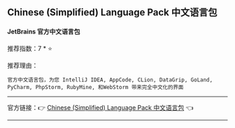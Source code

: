 ## Chinese (Simplified) Language Pack 中文语言包

#### JetBrains 官方中文语言包

推荐指数：7 * ⭐

推荐理由：

    官方中文语言包，为您 IntelliJ IDEA, AppCode, CLion, DataGrip, GoLand, PyCharm, PhpStorm, RubyMine, 和WebStorm 带来完全中文化的界面

---



官方链接：👉 [Chinese (Simplified) Language Pack 中文语言包](
https://plugins.jetbrains.com/plugin/13710-chinese-simplified-language-pack----
) 👈


---
























